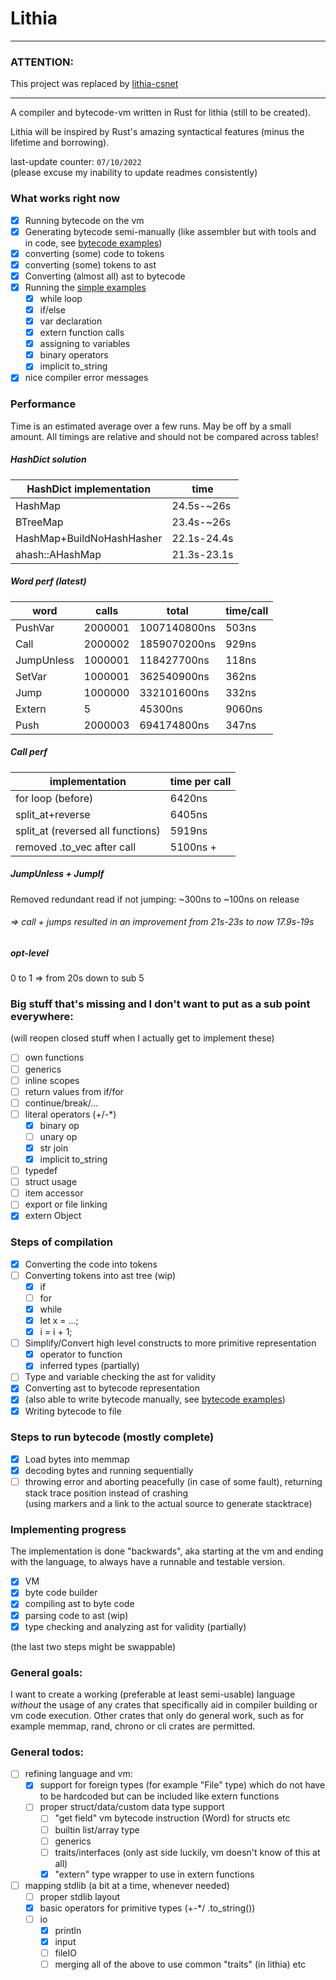# Lithia 

---

### ATTENTION:
This project was replaced by [lithia-csnet](https://github.com/DragonFIghter603/lithia_csnet)

---

A compiler and bytecode-vm written in Rust for lithia (still to be created).

Lithia will be inspired by Rust's amazing syntactical features (minus the lifetime and borrowing).

last-update counter: `07/10/2022`<br>
(please excuse my inability to update readmes consistently)

### What works right now
- [x] Running bytecode on the vm
- [x] Generating bytecode semi-manually (like assembler but with tools and in code, see [bytecode examples](src/bytecode_examples))
- [x] converting (some) code to tokens
- [x] converting (some) tokens to ast
- [x] Converting (almost all) ast to bytecode
- [x] Running the [simple examples](src/codegen_examples/code/v1)
  - [x] while loop
  - [x] if/else
  - [x] var declaration
  - [x] extern function calls
  - [x] assigning to variables
  - [x] binary operators
  - [x] implicit to_string
- [x] nice compiler error messages

### Performance
Time is an estimated average over a few runs. May be off by a small amount. 
All timings are relative and should not be compared across tables!

##### HashDict solution

| HashDict implementation   | time        |
|---------------------------|-------------|
| HashMap                   | 24.5s-~26s  |
| BTreeMap                  | 23.4s-~26s  |
| HashMap+BuildNoHashHasher | 22.1s-24.4s |
| ahash::AHashMap           | 21.3s-23.1s |

##### Word perf (latest)

| word       | calls   | total          | time/call |
|------------|---------|----------------|-----------|
| PushVar    | 2000001 |   1007140800ns |     503ns |
| Call       | 2000002 |   1859070200ns |     929ns |
| JumpUnless | 1000001 |    118427700ns |     118ns |
| SetVar     | 1000001 |    362540900ns |     362ns |
| Jump       | 1000000 |    332101600ns |     332ns |
| Extern     |       5 |        45300ns |    9060ns |
| Push       | 2000003 |    694174800ns |     347ns |

##### Call perf

| implementation                    | time per call |
|-----------------------------------|---------------|
| for loop (before)                 | 6420ns        |
| split_at+reverse                  | 6405ns        |
| split_at (reversed all functions) | 5919ns        |
| removed .to_vec after call        | 5100ns +      |


##### JumpUnless + JumpIf
Removed redundant read if not jumping: ~300ns to ~100ns on release

###### => call + jumps resulted in an improvement from 21s-23s to now 17.9s-19s

##### opt-level
0 to 1 => from 20s down to sub 5

### Big stuff that's missing and I don't want to put as a sub point everywhere:
(will reopen closed stuff when I actually get to implement these)
- [ ] own functions
- [ ] generics
- [ ] inline scopes
- [ ] return values from if/for
- [ ] continue/break/...
- [ ] literal operators (+/-*)
  - [x] binary op
  - [ ] unary op
  - [x] str join
  - [x] implicit to_string
- [ ] typedef
- [ ] struct usage
- [ ] item accessor
- [ ] export or file linking
- [x] extern Object

### Steps of compilation
- [x] Converting the code into tokens
- [ ] Converting tokens into ast tree (wip)
  - [x] if
  - [ ] for
  - [x] while
  - [x] let x = ...;
  - [x] i = i + 1;
- [ ] Simplify/Convert high level constructs to more primitive representation
  - [x] operator to function
  - [x] inferred types (partially)
- [ ] Type and variable checking the ast for validity
- [x] Converting ast to bytecode representation
- [x] (also able to write bytecode manually, see [bytecode examples](src/bytecode_examples))
- [x] Writing bytecode to file

### Steps to run bytecode (mostly complete)
- [x] Load bytes into memmap
- [x] decoding bytes and running sequentially
- [ ] throwing error and aborting peacefully (in case of some fault), returning stack trace position instead of crashing <br>
  (using markers and a link to the actual source to generate stacktrace)

### Implementing progress
The implementation is done "backwards", aka starting at the vm and ending with the language,
to always have a runnable and testable version.
- [x] VM 
- [x] byte code builder
- [x] compiling ast to byte code
- [x] parsing code to ast (wip)
- [x] type checking and analyzing ast for validity (partially)

(the last two steps might be swappable)

### General goals:
I want to create a working (preferable at least semi-usable) language *without* the usage of 
any crates that specifically aid in compiler building or vm code execution. Other crates that only do 
general work, such as for example memmap, rand, chrono or cli crates are permitted.

### General todos:
- [ ] refining language and vm:
  - [x] support for foreign types (for example "File" type) which do not have to be hardcoded but can be included like extern functions
  - [ ] proper struct/data/custom data type support 
    - [ ] "get field" vm bytecode instruction (Word) for structs etc
    - [ ] builtin list/array type
    - [ ] generics
    - [ ] traits/interfaces (only ast side luckily, vm doesn't know of this at all)
    - [x] "extern" type wrapper to use in extern functions
- [ ] mapping stdlib (a bit at a time, whenever needed)
  - [ ] proper stdlib layout 
  - [x] basic operators for primitive types (+-*/ .to_string())
  - [ ] io
    - [x] println
    - [x] input
    - [ ] fileIO
    - [ ] merging all of the above to use common "traits" (in lithia) etc
